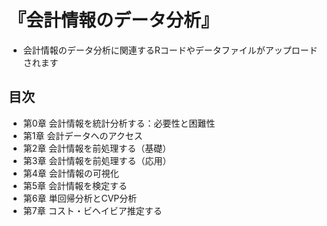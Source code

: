 # 『会計情報のデータ分析』
- 会計情報のデータ分析に関連するRコードやデータファイルがアップロードされます

## 目次
- 第0章 会計情報を統計分析する：必要性と困難性
- 第1章 会計データへのアクセス
- 第2章 会計情報を前処理する（基礎）
- 第3章 会計情報を前処理する（応用）　
- 第4章 会計情報の可視化
- 第5章 会計情報を検定する
- 第6章 単回帰分析とCVP分析
- 第7章 コスト・ビヘイビア推定する